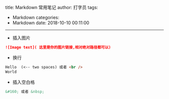 title: Markdown 常用笔记
author: 打字员
tags:
  - Markdown
categories:
  - Markdown
date: 2018-10-10 00:11:00
---
* 插入图片
```Markdown
![Image text]( 这里是你的图片链接,相对绝对路径都可以)
```
* 换行
```Markdown
Hello  (<-- two spaces) 或者 <br />
World
```
* 插入空白格
```Markdown
&#160; 或者 &nbsp;
```
